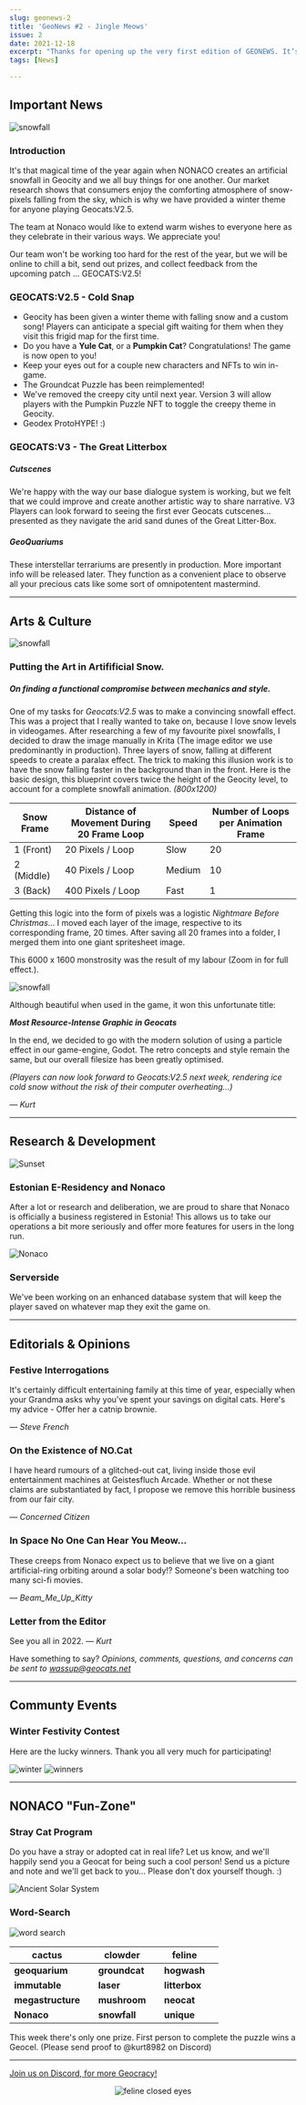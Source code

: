 ```yaml
---
slug: geonews-2
title: 'GeoNews #2 - Jingle Meows'
issue: 2
date: 2021-12-18
excerpt: "Thanks for opening up the very first edition of GEONEWS. It’s with this publication that we intend to distill our most important information into one place. Like every NONACO endeavour, we’ll see how this idea evolves and grows over the following months."
tags: [News]

---
```


## **Important News**

![snowfall](/geonews/2_teaser.png)

### Introduction

It's that magical time of the year again when NONACO creates an artificial snowfall in Geocity and we all buy things for one another.
Our market research shows that consumers enjoy the comforting atmosphere of snow-pixels falling from the sky, which is why we have provided a winter theme for anyone playing Geocats:V2.5.

The team at Nonaco would like to extend warm wishes to everyone here as they celebrate in their various ways. We appreciate you!

Our team won't be working too hard for the rest of the year, but we will be online to chill a bit, send out prizes, and collect feedback from the upcoming patch ... GEOCATS:V2.5!

### GEOCATS:V2.5 - Cold Snap

- Geocity has been given a winter theme with falling snow and a custom song! Players can anticipate a special gift waiting for them when they visit this frigid map for the first time.
- Do you have a **Yule Cat**, or a **Pumpkin Cat**? Congratulations! The game is now open to you!
- Keep your eyes out for a couple new characters and NFTs to win in-game.
- The Groundcat Puzzle has been reimplemented!
- We've removed the creepy city until next year. Version 3 will allow players with the Pumpkin Puzzle NFT to toggle the creepy theme in Geocity. 
- Geodex ProtoHYPE! :)

### GEOCATS:V3 - The Great Litterbox

##### Cutscenes

We're happy with the way our base dialogue system is working, but we felt that we could improve and create another artistic way to share narrative. V3 Players can look forward to seeing the first ever Geocats cutscenes... presented as they navigate the arid sand dunes of the Great Litter-Box. 

##### GeoQuariums

These interstellar terrariums are presently in production. More important info will be released later. They function as a convenient place to observe all your precious cats like some sort of omnipotentent mastermind.

---

## **Arts & Culture**
![snowfall](/geonews/snowfall_original.png)

### Putting the Art in Artifificial Snow.

##### *On finding a functional compromise between mechanics and style.*

One of my tasks for *Geocats:V2.5* was to make a convincing snowfall effect.
	This was a project that I really wanted to take on, because I love snow levels in videogames.
	After researching a few of my favourite pixel snowfalls, I decided to draw the image manually in Krita (The image editor we use predominantly in production).
Three layers of snow, falling at different speeds to create a paralax effect. The trick to making this illusion work is to have the snow falling faster in the background than in the front. 
Here is the basic design, this blueprint covers twice the height of the Geocity level, to account for a complete snowfall animation. *(800x1200)*

| Snow Frame | Distance of Movement During 20 Frame Loop | Speed  | Number of Loops per Animation Frame |
| ---------- | ----------------------------------------- | ------ | ----------------------------------- |
| 1 (Front)  | 20 Pixels / Loop                          | Slow   | 20                                  |
| 2 (Middle) | 40 Pixels / Loop                          | Medium | 10                                  |
| 3 (Back)   | 400 Pixels / Loop                         | Fast   | 1                                   |

Getting this logic into the form of pixels was a logistic *Nightmare Before Christmas*... 
I moved each layer of the image, respective to its corresponding frame, 20 times. After saving all 20 frames into a folder, I merged them into one giant spritesheet image.

This 6000 x 1600 monstrosity was the result of my labour (Zoom in for full effect.).

![snowfall](/geonews/falling_snow_spritesheet.png)

Although beautiful when used in the game, it won this unfortunate title:

***Most Resource-Intense Graphic in Geocats***

In the end, we decided to go with the modern solution of using a particle effect in our game-engine, Godot.
The retro concepts and style remain the same, but our overall filesize has been greatly optimised. 

*(Players can now look forward to Geocats:V2.5 next week, rendering ice cold snow without the risk of their computer overheating...)*

— *Kurt*

---

## **Research & Development**
![Sunset](/geonews/desert_sky.png)
### Estonian E-Residency and Nonaco

After a lot or research and deliberation, we are proud to share that Nonaco is officially a business registered in Estonia! This allows us to take our operations a bit more seriously and offer more features for users in the long run. 

![Nonaco](/geonews/nonaco.png)

### Serverside

We've been working on an enhanced database system that will keep the player saved on whatever map they exit the game on. 


---
## **Editorials & Opinions**

### **Festive Interrogation**s
It's certainly difficult entertaining family at this time of year, especially when your Grandma asks why you've spent your savings on digital cats. Here's my advice - Offer her a catnip brownie.

— *Steve French*

### **On the Existence of NO.Cat**
I have heard rumours of a glitched-out cat, living inside those evil entertainment machines at Geistesfluch Arcade. Whether or not these claims are substantiated by fact, I propose we remove this horrible business from our fair city. 

— *Concerned Citizen*

### **In Space No One Can Hear You Meow...**
These creeps from Nonaco expect us to believe that we live on a giant artificial-ring orbiting around a solar body!? Someone's been watching too many sci-fi movies. 

— *Beam_Me_Up_Kitty*

### Letter from the Editor

See you all in 2022.
— *Kurt*

Have something to say? *Opinions, comments, questions, and concerns can be sent to wassup@geocats.net*

---

## **Communty Events**

### Winter Festivity Contest

Here are the lucky winners. Thank you all very much for participating!

![winter](/geonews/snow_2.png)
![winners](/geonews/winter_winners.png)

---

## **NONACO "Fun-Zone"**

### Stray Cat Program

Do you have a stray or adopted cat in real life? 
Let us know, and we'll happily send you a Geocat for being such a cool person! Send us a picture and note and we'll get back to you... Please don't dox yourself though. :)

![Ancient Solar System](/geonews/ancient_solarsystem.png)

### Word-Search
![word search](/geonews/word_search_2.png)


| cactus            |      | clowder       |      | feline        |      |
| ----------------- | ---- | ------------- | ---- | ------------- | ---- |
| **geoquarium**    |      | **groundcat** |      | **hogwash**   |      |
| **immutable**     |      | **laser**     |      | **litterbox** |      |
| **megastructure** |      | **mushroom**  |      | **neocat**    |      |
| **Nonaco**        |      | **snowfall**  |      | **unique**    |      |

This week there's only one prize. First person to complete the puzzle wins a Geocel.
(Please send proof to @kurt8982 on Discord)

---

[Join us on Discord, for more Geocracy! ](https://discord.gg/JW6mgyN3rk) 

<center>

![feline closed eyes](/geonews/feline_closed_eyes.png)
</center>

<style>
img {
    max-width: 100%;
}
</style>